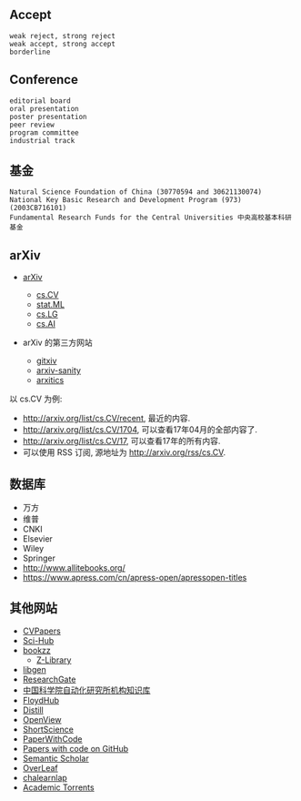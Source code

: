 ## Accept
    weak reject, strong reject
    weak accept, strong accept
    borderline


## Conference
    editorial board
    oral presentation  
    poster presentation
    peer review
    program committee
    industrial track


## 基金
    Natural Science Foundation of China (30770594 and 30621130074)
    National Key Basic Research and Development Program (973) (2003CB716101)
    Fundamental Research Funds for the Central Universities 中央高校基本科研基金


## arXiv
- [arXiv](https://arxiv.org/)
    - [cs.CV](https://arxiv.org/list/cs.CV/recent)
    - [stat.ML](https://arxiv.org/list/stat.ML/recent)
    - [cs.LG](https://arxiv.org/list/cs.LG/recent)
    - [cs.AI](https://arxiv.org/list/cs.AI/recent)
    
- arXiv 的第三方网站
    - [gitxiv](http://www.gitxiv.com/)
    - [arxiv-sanity](http://www.arxiv-sanity.com/)
    - [arxitics](http://arxitics.com)
    
以 cs.CV 为例:
- <http://arxiv.org/list/cs.CV/recent>, 最近的内容.
- <http://arxiv.org/list/cs.CV/1704>, 可以查看17年04月的全部内容了.
- <http://arxiv.org/list/cs.CV/17>, 可以查看17年的所有内容.
- 可以使用 RSS 订阅, 源地址为 <http://arxiv.org/rss/cs.CV>.


## 数据库
- 万方
- 维普
- CNKI
- Elsevier
- Wiley
- Springer
- http://www.allitebooks.org/
- https://www.apress.com/cn/apress-open/apressopen-titles


## 其他网站
- [CVPapers](http://www.cvpapers.com/)
- [Sci-Hub](http://sci-hub.tw/)
- [bookzz](http://b-ok.org/)
    - [Z-Library](https://z-lib.org/)
- [libgen](http://gen.lib.rus.ec/)
- [ResearchGate](https://www.researchgate.net/)
- [中国科学院自动化研究所机构知识库](http://ir.ia.ac.cn/)
- [FloydHub](https://www.floydhub.com/)
- [Distill](https://distill.pub/)
- [OpenView](https://openreview.net/)
- [ShortScience](http://www.shortscience.org/)
- [PaperWithCode](https://paperswithcode.com/)
- [Papers with code on GitHub](https://github.com/zziz/pwc)
- [Semantic Scholar](https://www.semanticscholar.org/)
- [OverLeaf](https://www.overleaf.com/)
- [chalearnlap](http://chalearnlap.cvc.uab.es/)
- [Academic Torrents](http://academictorrents.com/ )
